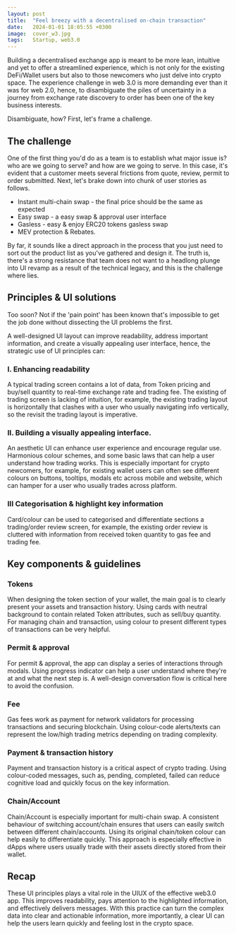 ```yaml
---
layout: post
title:  "Feel breezy with a decentralised on-chain transaction"
date:   2024-01-01 18:05:55 +0300
image:  cover_w3.jpg
tags:   Startup, web3.0
---
```


Building a decentralised exchange app is meant to be more lean, intuitive and yet to offer a streamlined experience, which is not only for the existing DeFi/Wallet users but also to those newcomers who just delve into crypto space. The experience challenge in web 3.0 is more demanding ever than it was for web 2.0, hence, to disambiguate the piles of uncertainty in a journey from exchange rate discovery to order has been one of the key business interests.

Disambiguate, how? First, let's frame a challenge.

## The challenge 

One of the first thing you'd do as a team is to establish what major issue is? who are we going to serve? and how are we going to serve. In this case, it's evident that a customer meets several frictions from quote, review, permit to order submitted. Next, let's brake down into chunk of user stories as follows.


* Instant multi-chain swap - the final price should be the same as expected
* Easy swap - a easy swap & approval user interface
* Gasless - easy & enjoy ERC20 tokens gasless swap
* MEV protection & Rebates.

By far, it sounds like a direct approach in the process that you just need to sort out the product list as you've gathered and design it. The truth is, there's a strong resistance that team does not want to a headlong plunge into UI revamp as a result of the technical legacy, and this is the challenge where lies.


## Principles & UI solutions


Too soon? Not if the 'pain point' has been known that's impossible to get the job done without dissecting the UI problems the first.

A well-designed UI layout can improve readability, address important information, and create a visually appealing user interface, hence, the strategic use of UI principles can: 

### I. Enhancing readability

A typical trading screen contains a lot of data, from Token pricing and buy/sell quantity to real-time exchange rate and trading fee. The existing of trading screen is lacking of intuition, for example, the existing trading layout is horizontally that clashes with a user who usually navigating info vertically, so the revisit the trading layout is imperative.


### II. Building a visually appealing interface.

An aesthetic UI can enhance user experience and encourage regular use. Harmonious colour schemes, and some basic laws that can help a user understand how trading works. This is especially important for crypto newcomers, for example, for existing wallet users can often see different colours on buttons, tooltips, modals etc across mobile and website, which can hamper for a user who usually trades across platform. 


### III Categorisation & highlight key information

Card/colour can be used to categorised and differentiate sections a trading/order review screen, for example, the existing order review is cluttered with information from received token quantity to gas fee and trading fee.


## Key components & guidelines

### Tokens 

When designing the token section of your wallet, the main goal is to clearly present your assets and transaction history. Using cards with neutral background to contain related Token attributes, such as sell/buy quantity. For managing chain and transaction, using colour to present different types of transactions can be very helpful.

### Permit & approval

For permit & approval, the app can display a series of interactions through modals. Using progress indicator can help a user understand where they're at and what the next step is. A well-design conversation flow is critical here to avoid the confusion. 

### Fee

Gas fees work as payment for network validators for processing transactions and securing blockchain. Using colour-code alerts/texts can represent the low/high trading metrics depending on trading complexity.

### Payment & transaction history

Payment and transaction history is a critical aspect of crypto trading. Using colour-coded messages, such as, pending, completed, failed can reduce cognitive load and quickly focus on the key information.


### Chain/Account 

Chain/Account is especially important for multi-chain swap. A consistent behaviour of switching account/chain ensures that users can easily switch between different chain/accounts. Using its original chain/token colour can help easily to differentiate quickly. This approach is especially effective in dApps where users usually trade with their assets directly stored from their wallet.


## Recap 

These UI principles plays a vital role in the UIUX of the effective web3.0 app. This improves readability, pays attention to the highlighted information, and effectively delivers messages. With this practice can turn the complex data into clear and actionable information, more importantly, a clear UI can help the users learn quickly and feeling lost in the crypto space.





